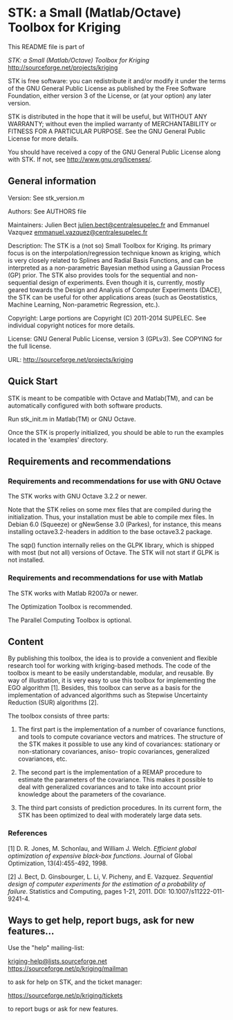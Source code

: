 
# STK: a Small (Matlab/Octave) Toolbox for Kriging

This README file is part of

*STK: a Small (Matlab/Octave) Toolbox for Kriging*  
<http://sourceforge.net/projects/kriging>

STK is free software: you can redistribute it and/or modify it under
the terms of the GNU General Public License as published by the Free
Software Foundation,  either version 3  of the License, or  (at your
option) any later version.

STK is distributed  in the hope that it will  be useful, but WITHOUT
ANY WARRANTY;  without even the implied  warranty of MERCHANTABILITY
or FITNESS  FOR A  PARTICULAR PURPOSE.  See  the GNU  General Public
License for more details.

You should  have received a copy  of the GNU  General Public License
along with STK.  If not, see <http://www.gnu.org/licenses/>.


## General information

   Version:      See stk_version.m

   Authors:      See AUTHORS file

   Maintainers:  Julien Bect <julien.bect@centralesupelec.fr>
                 and Emmanuel Vazquez <emmanuel.vazquez@centralesupelec.fr>

   Description:  The STK is a (not so) Small Toolbox for Kriging. Its
                 primary focus is on the interpolation/regression
                 technique known as kriging, which is very closely related
                 to Splines and Radial Basis Functions, and can be
                 interpreted as a non-parametric Bayesian method using a
                 Gaussian Process (GP) prior. The STK also provides tools
                 for the sequential and non-sequential design of
                 experiments. Even though it is, currently, mostly geared
                 towards the Design and Analysis of Computer Experiments
                 (DACE), the STK can be useful for other applications
                 areas (such as Geostatistics, Machine Learning,
                 Non-parametric Regression, etc.).

   Copyright:    Large portions are Copyright (C) 2011-2014 SUPELEC.
                 See individual copyright notices for more details.

   License:      GNU General Public License, version 3 (GPLv3).
                 See COPYING for the full license.

   URL:          <http://sourceforge.net/projects/kriging>


## Quick Start

   STK is meant to be compatible with Octave and Matlab(TM), and  can be
   automatically configured  with both software products.

   Run stk_init.m in Matlab(TM) or GNU Octave.

   Once the STK  is properly initialized,  you should be able to run the
   examples located in the 'examples' directory.


## Requirements and recommendations

### Requirements and recommendations for use with GNU Octave

   The STK works with GNU Octave 3.2.2 or newer.

   Note that  the STK relies on some mex files  that are compiled during
   the initialization.  Thus,  your installation must be able to compile
   mex files.  In Debian 6.0 (Squeeze)  or  gNewSense 3.0 (Parkes),  for
   instance,  this means installing octave3.2-headers in addition to the
   base octave3.2 package.

   The sqp() function  internally relies on  the GLPK library,  which is
   shipped with most (but not all) versions of Octave.  The STK will not
   start if GLPK is not installed.

### Requirements and recommendations for use with Matlab

   The STK works with Matlab R2007a or newer.

   The Optimization Toolbox is recommended.

   The Parallel Computing Toolbox is optional.


## Content

   By publishing this toolbox, the  idea is to provide a convenient and
   flexible research tool for  working with kriging-based methods.  The
   code of the  toolbox is meant to be  easily understandable, modular,
   and reusable.  By  way of illustration, it is very  easy to use this
   toolbox for implementing the EGO algorithm [1].
   Besides, this toolbox  can serve  as a basis for  the implementation
   of  advanced algorithms such as Stepwise Uncertainty Reduction (SUR)
   algorithms [2].

   The toolbox consists of three parts:

   1. The  first part is the  implementation of a  number of covariance
      functions, and tools to  compute covariance vectors and matrices.
      The structure  of the STK  makes it possible  to use any  kind of
      covariances:  stationary  or  non-stationary covariances,  aniso-
      tropic covariances, generalized  covariances, etc.

   2. The  second part  is the implementation  of a REMAP  procedure to
      estimate the parameters of the covariance. This makes it possible
      to  deal with generalized  covariances and  to take  into account
      prior knowledge about the parameters of the covariance.

   3. The third part consists of prediction procedures.  In its current
      form,  the STK has been optimized  to deal with  moderately large
      data sets.

### References

[1] D. R. Jones, M. Schonlau, and William J. Welch. *Efficient global
optimization of expensive black-box functions*.  Journal of Global
Optimization, 13(4):455-492, 1998.

[2] J. Bect, D. Ginsbourger, L. Li, V. Picheny, and E. Vazquez.
*Sequential design of computer experiments for the estimation of a
probability of failure*.  Statistics and Computing, pages 1-21, 2011.
DOI: 10.1007/s11222-011-9241-4.



## Ways to get help, report bugs, ask for new features...

   Use the "help" mailing-list:

   <kriging-help@lists.sourceforge.net>
   <https://sourceforge.net/p/kriging/mailman>

   to ask for help on STK, and the ticket manager:

   <https://sourceforge.net/p/kriging/tickets>

   to report bugs or ask for new features.
